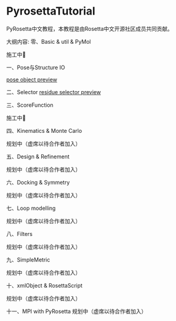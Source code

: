 # PyrosettaTutorial

PyRosetta中文教程，本教程是由Rosetta中文开源社区成员共同贡献。



大纲内容:
零、Basic &  util & PyMol

施工中🚧 



一、Pose与Structure IO

[pose object preview](https://nbviewer.jupyter.org/github/guyujun/chinese-pyrosetta/blob/master/Pose%20Class.ipynb)



二、Selector
[residue selector preview](https://nbviewer.jupyter.org/github/guyujun/chinese-pyrosetta/blob/master/ResidueSelectors.ipynb)



三、ScoreFunction

施工中🚧 



四、Kinematics & Monte Carlo

规划中（虚席以待合作者加入）



五、Design & Refinement

规划中（虚席以待合作者加入）



六、Docking & Symmetry

规划中（虚席以待合作者加入）



七、Loop modelling

规划中（虚席以待合作者加入）



八、Filters

规划中（虚席以待合作者加入）



九、SimpleMetric

规划中（虚席以待合作者加入）



十、xmlObject & RosettaScript

规划中（虚席以待合作者加入）



十一、MPI with PyRosetta
规划中（虚席以待合作者加入）